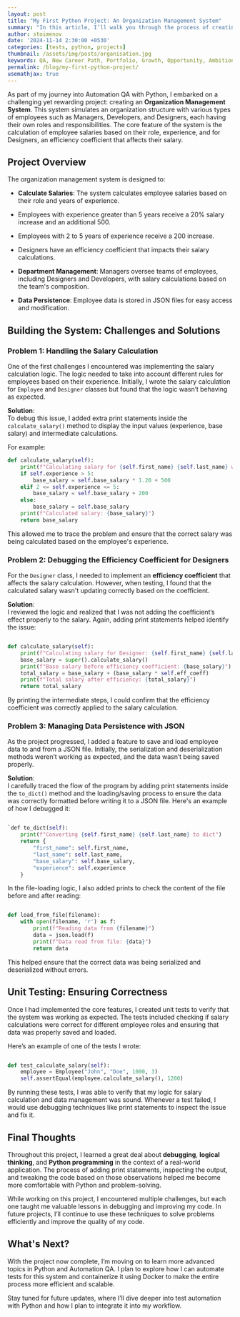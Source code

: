 ```yaml
---
layout: post
title: "My First Python Project: An Organization Management System"
summary: "In this article, I’ll walk you through the process of creating the project, some of the challenges I faced, and how I approached solving them."
author: stoimenov
date: '2024-11-14 2:30:00 +0530'
categories: [tests, python, projects]
thumbnail: /assets/img/posts/organisation.jpg
keywords: QA, New Career Path, Portfolio, Growth, Opportunity, Ambitions, Technology, QA Projects, Python
permalink: /blog/my-first-python-project/
usemathjax: true
---
```


As part of my journey into Automation QA with Python, I embarked on a challenging yet rewarding project: creating an **Organization Management System**. This system simulates an organization structure with various types of employees such as Managers, Developers, and Designers, each having their own roles and responsibilities. The core feature of the system is the calculation of employee salaries based on their role, experience, and for Designers, an efficiency coefficient that affects their salary. 


## Project Overview

The organization management system is designed to:

- **Calculate Salaries**: The system calculates employee salaries based on their role and years of experience. 
 - Employees with experience greater than 5 years receive a 20% salary increase and an additional 500.
 - Employees with 2 to 5 years of experience receive a 200 increase.
 - Designers have an efficiency coefficient that impacts their salary calculations.
  
- **Department Management**: Managers oversee teams of employees, including Designers and Developers, with salary calculations based on the team's composition.

- **Data Persistence**: Employee data is stored in JSON files for easy access and modification.

## Building the System: Challenges and Solutions

### Problem 1: Handling the Salary Calculation

One of the first challenges I encountered was implementing the salary calculation logic. The logic needed to take into account different rules for employees based on their experience. Initially, I wrote the salary calculation for `Employee` and `Designer` classes but found that the logic wasn’t behaving as expected.

**Solution**:  
To debug this issue, I added extra print statements inside the `calculate_salary()` method to display the input values (experience, base salary) and intermediate calculations.

For example:

```python
def calculate_salary(self):
    print(f"Calculating salary for {self.first_name} {self.last_name} with experience: {self.experience}")
    if self.experience > 5:
        base_salary = self.base_salary * 1.20 + 500
    elif 2 <= self.experience <= 5:
        base_salary = self.base_salary + 200
    else:
        base_salary = self.base_salary
    print(f"Calculated salary: {base_salary}")
    return base_salary
 ``` 

This allowed me to trace the problem and ensure that the correct salary was being calculated based on the employee's experience.

### Problem 2: Debugging the Efficiency Coefficient for Designers

For the `Designer` class, I needed to implement an **efficiency coefficient** that affects the salary calculation. However, when testing, I found that the calculated salary wasn't updating correctly based on the coefficient.

**Solution**:  
I reviewed the logic and realized that I was not adding the coefficient’s effect properly to the salary. Again, adding print statements helped identify the issue:

```python

def calculate_salary(self):
    print(f"Calculating salary for Designer: {self.first_name} {self.last_name} with efficiency coefficient: {self.eff_coeff}")
    base_salary = super().calculate_salary()
    print(f"Base salary before efficiency coefficient: {base_salary}")
    total_salary = base_salary + (base_salary * self.eff_coeff)
    print(f"Total salary after efficiency: {total_salary}")
    return total_salary
``` 

By printing the intermediate steps, I could confirm that the efficiency coefficient was correctly applied to the salary calculation.

### Problem 3: Managing Data Persistence with JSON

As the project progressed, I added a feature to save and load employee data to and from a JSON file. Initially, the serialization and deserialization methods weren’t working as expected, and the data wasn’t being saved properly.

**Solution**:  
I carefully traced the flow of the program by adding print statements inside the `to_dict()` method and the loading/saving process to ensure the data was correctly formatted before writing it to a JSON file. Here's an example of how I debugged it:

```python

`def to_dict(self):
    print(f"Converting {self.first_name} {self.last_name} to dict")
    return {
        "first_name": self.first_name,
        "last_name": self.last_name,
        "base_salary": self.base_salary,
        "experience": self.experience
    }
```

In the file-loading logic, I also added prints to check the content of the file before and after reading:

```python

def load_from_file(filename):
    with open(filename, 'r') as f:
        print(f"Reading data from {filename}")
        data = json.load(f)
        print(f"Data read from file: {data}")
        return data 
```
This helped ensure that the correct data was being serialized and deserialized without errors.

## Unit Testing: Ensuring Correctness

Once I had implemented the core features, I created unit tests to verify that the system was working as expected. The tests included checking if salary calculations were correct for different employee roles and ensuring that data was properly saved and loaded.

Here’s an example of one of the tests I wrote:

```python

def test_calculate_salary(self):
    employee = Employee("John", "Doe", 1000, 3)
    self.assertEqual(employee.calculate_salary(), 1200) 
```
By running these tests, I was able to verify that my logic for salary calculation and data management was sound. Whenever a test failed, I would use debugging techniques like print statements to inspect the issue and fix it.

## Final Thoughts

Throughout this project, I learned a great deal about **debugging**, **logical thinking**, and **Python programming** in the context of a real-world application. The process of adding print statements, inspecting the output, and tweaking the code based on those observations helped me become more comfortable with Python and problem-solving.

While working on this project, I encountered multiple challenges, but each one taught me valuable lessons in debugging and improving my code. In future projects, I’ll continue to use these techniques to solve problems efficiently and improve the quality of my code.

## What's Next?

With the project now complete, I’m moving on to learn more advanced topics in Python and Automation QA. I plan to explore how I can automate tests for this system and containerize it using Docker to make the entire process more efficient and scalable.

Stay tuned for future updates, where I’ll dive deeper into test automation with Python and how I plan to integrate it into my workflow.
